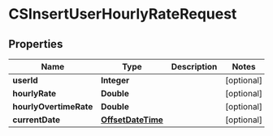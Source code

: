
# CSInsertUserHourlyRateRequest

## Properties
Name | Type | Description | Notes
------------ | ------------- | ------------- | -------------
**userId** | **Integer** |  |  [optional]
**hourlyRate** | **Double** |  |  [optional]
**hourlyOvertimeRate** | **Double** |  |  [optional]
**currentDate** | [**OffsetDateTime**](OffsetDateTime.md) |  |  [optional]



